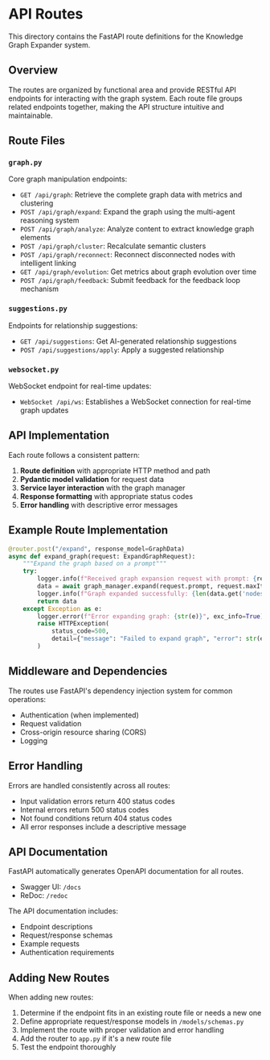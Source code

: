 # API Routes

This directory contains the FastAPI route definitions for the Knowledge Graph Expander system.

## Overview

The routes are organized by functional area and provide RESTful API endpoints for interacting with the graph system. Each route file groups related endpoints together, making the API structure intuitive and maintainable.

## Route Files

### `graph.py`

Core graph manipulation endpoints:

- `GET /api/graph`: Retrieve the complete graph data with metrics and clustering
- `POST /api/graph/expand`: Expand the graph using the multi-agent reasoning system
- `POST /api/graph/analyze`: Analyze content to extract knowledge graph elements
- `POST /api/graph/cluster`: Recalculate semantic clusters
- `POST /api/graph/reconnect`: Reconnect disconnected nodes with intelligent linking
- `GET /api/graph/evolution`: Get metrics about graph evolution over time
- `POST /api/graph/feedback`: Submit feedback for the feedback loop mechanism

### `suggestions.py`

Endpoints for relationship suggestions:

- `GET /api/suggestions`: Get AI-generated relationship suggestions
- `POST /api/suggestions/apply`: Apply a suggested relationship

### `websocket.py`

WebSocket endpoint for real-time updates:

- `WebSocket /api/ws`: Establishes a WebSocket connection for real-time graph updates

## API Implementation

Each route follows a consistent pattern:

1. **Route definition** with appropriate HTTP method and path
2. **Pydantic model validation** for request data
3. **Service layer interaction** with the graph manager
4. **Response formatting** with appropriate status codes
5. **Error handling** with descriptive error messages

## Example Route Implementation

```python
@router.post("/expand", response_model=GraphData)
async def expand_graph(request: ExpandGraphRequest):
    """Expand the graph based on a prompt"""
    try:
        logger.info(f"Received graph expansion request with prompt: {request.prompt}")
        data = await graph_manager.expand(request.prompt, request.maxIterations)
        logger.info(f"Graph expanded successfully: {len(data.get('nodes', []))} nodes, {len(data.get('edges', []))} edges")
        return data
    except Exception as e:
        logger.error(f"Error expanding graph: {str(e)}", exc_info=True)
        raise HTTPException(
            status_code=500,
            detail={"message": "Failed to expand graph", "error": str(e)}
        )
```

## Middleware and Dependencies

The routes use FastAPI's dependency injection system for common operations:

- Authentication (when implemented)
- Request validation
- Cross-origin resource sharing (CORS)
- Logging

## Error Handling

Errors are handled consistently across all routes:

- Input validation errors return 400 status codes
- Internal errors return 500 status codes
- Not found conditions return 404 status codes
- All error responses include a descriptive message

## API Documentation

FastAPI automatically generates OpenAPI documentation for all routes.

- Swagger UI: `/docs`
- ReDoc: `/redoc`

The API documentation includes:
- Endpoint descriptions
- Request/response schemas
- Example requests
- Authentication requirements

## Adding New Routes

When adding new routes:

1. Determine if the endpoint fits in an existing route file or needs a new one
2. Define appropriate request/response models in `/models/schemas.py`
3. Implement the route with proper validation and error handling
4. Add the router to `app.py` if it's a new route file
5. Test the endpoint thoroughly